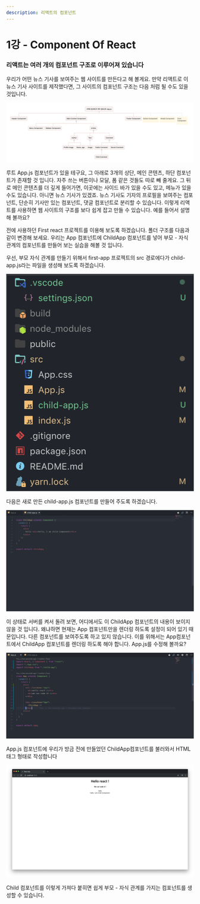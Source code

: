 ```yaml
---
description: 리액트의 컴포넌트
---
```


# 1강 - Component Of React

### 리액트는 여러 개의 컴포넌트 구조로 이루어져 있습니다

우리가 어떤 뉴스 기사를 보여주는 웹 사이트를 만든다고 해 볼게요. 만약 리액트로 이 뉴스 기사 사이트를 제작했다면, 그 사이트의 컴포넌트 구조는 다음 처럼 될 수도 있을 것입니다.

![&#xCEF4;&#xD3EC;&#xB10C;&#xD2B8; &#xD615;&#xD0DC;&#xB85C; &#xC815;&#xB9AC;&#xAC00; &#xAC00;&#xB2A5;](.gitbook/assets/2019-01-15-1.14.47.png)

루트 App.js 컴포넌트가 있을 테구요, 그 아래로 3개의 상단, 메인 콘텐츠, 하단 컴포넌트가 존재할 것 입니다. 자주 쓰는 버튼이나 모달, 폼 같은 것들도 따로 빼 줄게요. 그 뒤로 메인 콘텐츠를 더 깊게 들어가면, 이곳에는 사이드 바가 있을 수도 있고, 메뉴가 있을 수도 있습니다. 아니면 뉴스 기사가 있겠죠. 뉴스 기사도 기자의 프로필을 보여주는 컴포넌트, 단순히 기사만 있는 컴포넌트, 댓글 컴포넌트로 분리할 수 있습니다. 이렇게 리액트를 사용하면 웹 사이트의 구조를 보다 쉽게 잡고 만들 수 있습니다. 예를 들어서 설명해 볼까요?

전에 사용하던 First react 프로젝트를 이용해 보도록 하겠습니다. 폴더 구조를 다음과 같이 변경해 보세요. 우리는 App 컴포넌트에 ChildApp 컴포넌트를 넣어 부모 - 자식 관계의 컴포넌트를 만들어 보는 실습을 해볼 것 입니다.

우선, 부모 자식 관계를 만들기 위해서 first-app 프로젝트의 src 경로에다가 child-app.js라는 파일을 생성해 보도록 하겠습니다.

![child-app.js](.gitbook/assets/2019-01-16-1.07.22.png)

다음은 새로 만든 child-app.js 컴포넌트를 만들어 주도록 하겠습니다.

![ChildApp component](.gitbook/assets/2019-01-16-1.10.16.png)

이 상태로 서버를 켜서 돌려 보면, 어디에서도 이 ChildApp 컴포넌트의 내용이 보이지 않을 것 입니다. 왜냐하면 현재는 App 컴포넌트만을 렌더링 하도록 설정이 되어 있기 때문입니다. 다른 컴포넌트를 보여주도록 하고 있지 않습니다. 이를 위해서는 App컴포넌트에서 ChildApp 컴포넌트를 렌더링 하도록 해야 합니다. App.js를 수정해 볼까요?

![App.js &#xCEF4;&#xD3EC;&#xB10C;&#xD2B8;](.gitbook/assets/2019-01-17-12.09.45.png)

App.js 컴포넌트에 우리가 방금 전에 만들었던 ChildApp컴포넌트를 불러와서 HTML 태그 형태로 작성합니다

![&#xC218;&#xC815;&#xC774; &#xC644;&#xB8CC;&#xB41C; &#xB4A4;&#xC758; &#xB80C;&#xB354;&#xB9C1; &#xD654;&#xBA74;](.gitbook/assets/2019-01-17-12.08.50.png)

Child 컴포넌트를 이렇게 가져다 붙히면 쉽게 부모 - 자식 관계를 가지는 컴포넌트를 생성할 수 있습니다.

